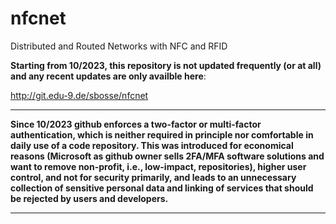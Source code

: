 # nfcnet
Distributed and Routed Networks with NFC and RFID

**Starting from 10/2023, this repository is not updated frequently (or at all) and any recent updates are only availble here**:

http://git.edu-9.de/sbosse/nfcnet

---

**Since 10/2023 github enforces a two-factor or multi-factor authentication, which is neither required in principle nor comfortable in daily use of a code repository. This was introduced for economical reasons (Microsoft as github owner sells 2FA/MFA software solutions and want to remove non-profit, i.e., low-impact, repositories), higher user control, and not for security primarily, and leads to an unnecessary collection of sensitive personal data and linking of services that should be rejected by users and developers.**

---

